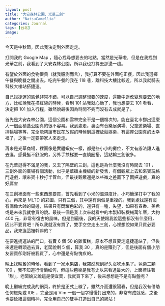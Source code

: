 ```yaml
---
layout: post
title: "大安森林公園、光華三創"
author: "NatsuCamellia"
categories: Journal
tags: [台北]
image: 
---
```


今天是中秋節，因此我決定到外面走走。

打開我的 Google Map ，隨心找尋想要去的地點，當然是光華啦，但是在我找到光華之前，我看到了大安森林公園，所以我也打算去那邊一趟。

有鑒於外面的食物很貴（就我臆測而言），我打算不要在外面吃正餐，因此我選擇午餐與晚餐之間出去。吃完午餐的我在 118 巷，離科技大樓比較近，所以我就騎去科技大樓站搭捷運。

自己搭捷運的感覺非常不錯，可以自己調整想要的速度，還能中途改變想要去的地方，比如說我在搭紅線的時候，看到 101 站我就心動了，我也想要去 101 看看，決定把 101 加入行程，雖然說最後因為時間不夠而沒有去成就是了。

首先是大安森林公園，這個公園和雲林完全不是一個檔次的，能在臺北市挪出這麼大一個面積蓋公園真的很不容易。我到處走，裏面有音樂展演場、兒童遊樂場、直排輪場等等，完全能夠讓市民在放假的時候到這裡放鬆娛樂，有這座公園真的太幸福了，之後一定要帶家人來走走。

再來是光華商場，裡面像是實體蝦皮一樣，都是些小小的攤位，不太有辦法讓人進去逛，感覺挺不舒服的，另外手扶梯要一直繞圈搭，這點輸三創很多。

在光華逛得不滿足的我，又去了隔壁的三創，這也是為什麼我沒有時間去 101 ，三創外面的廣場有個活動，似乎是華碩主機板的新發售，有個觀眾上去和來賓玩格鬥遊戲，讓來賓十秒打半管血，但最後觀眾還是以些微之差贏下了兩把遊戲，真的好厲害

在三創裡面有一些東西想要買，首先看到了小米的溫濕度計，小巧簡潔打中了我的心。再來是 MLTD 的彩圖，只有三個，其中還有兩個是重複的。我到處找還有沒有偶像大師的周邊，結果只有閃耀色彩的，還只有一種，失望，如果有春香、美希或是未來我就會買的說。最後一個是我上次來就看中的木製組裝機械萬年曆，大約 400 元，非常有復古的風味。但是到最後，我的天使跟我說這些都沒有什麼用，因此不要買吧！所以我就沒有買了，雙手空空走出三創，心裡想說如果只買必要品，我來逛這裡幹嘛的？

在要進捷運站的門口，有賣 6 個 50 的雞蛋糕，原本不想買要走進捷運站了，但後來還是轉頭過去買，老闆說剩 5 個，算我 30 ，真的是賺到了，但是後面有個小朋友要買卻剛好被我買了，心中還是有點愧疚的。

晚上找晚餐的時候，看到了一家水果店，我突然想到好久沒吃水果了。芭樂三顆 100 ，我不知道行情價如何，但這些芭樂是我有史以來看過最大的，上面標註著「甜」，老闆娘又說這是便宜賣，我就買下來了，後來想想是不是有點盤呢？

晚上繼續完成我的網頁，終於是正式上線了，雖然介面還很陽春，但是我沒有借助任何框架或 IDE ，完全是用 Vim 一個一個字慢慢打出來的，非常有成就感，之後也要延續這個精神，完全用自己的雙手打造出自己的網站！